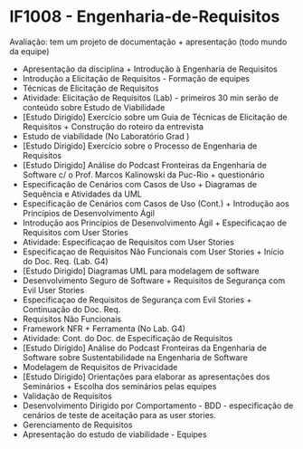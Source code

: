 # IF1008 - Engenharia-de-Requisitos

Avaliação: tem um projeto de documentação + apresentação (todo mundo da equipe)

- Apresentação da disciplina + Introdução à Engenharia de Requisitos
- Introdução a Elicitação de Requisitos - Formação de equipes
- Técnicas de Elicitação de Requisitos
- Atividade: Elicitação de Requisitos (Lab) - primeiros 30 min serão de conteúdo sobre Estudo de Viabilidade
- [Estudo Dirigido] Exercício sobre um Guia de Técnicas de Elicitação de Requisitos + Construção do roteiro da entrevista 
- Estudo de viabilidade (No Laboratório Grad )
- [Estudo Dirigido] Exercício sobre o Processo de Engenharia de Requisitos  
- [Estudo Dirigido] Análise do Podcast Fronteiras da Engenharia de Software c/ o Prof. Marcos Kalinowski da Puc-Rio  + questionário
- Especificação de Cenários com Casos de Uso + Diagramas de Sequência e Atividades da UML  
- Especificação de Cenários com Casos de Uso (Cont.) + Introdução aos Princípios de Desenvolvimento  Ágil
- Introdução aos Princípios de Desenvolvimento  Ágil + Especificaçao de Requisitos com User Stories 
- Atividade: Especificaçao de Requisitos com User Stories
- Especificaçao de Requisitos Não Funcionais com User Stories + Início do Doc. Req. (Lab. G4)
- [Estudo Dirigido] Diagramas UML para modelagem de software
- Desenvolvimento Seguro de Software + Requisitos de Segurança com Evil User Stories
- Especificaçao de Requisitos de Segurança com Evil Stories + Continuação do Doc. Req.
- Requisitos Não Funcionais
- Framework NFR + Ferramenta (No Lab. G4)
- Atividade: Cont. do Doc. de Especificação de Requisitos  
- [Estudo Dirigido] Análise do Podcast Fronteiras da Engenharia de Software sobre Sustentabilidade na Engenharia de Software   
- Modelagem de Requisitos de Privacidade
- [Estudo Dirigido] Orientações para elaborar as apresentações dos Seminários + Escolha dos seminários pelas equipes
- Validação de Requisitos
- Desenvolvimento Dirigido por Comportamento - BDD - especificação de cenários de teste de aceitação para as user stories.
- Gerenciamento de Requisitos
- Apresentação do estudo de viabilidade - Equipes
